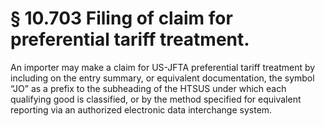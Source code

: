 # § 10.703   Filing of claim for preferential tariff treatment.

An importer may make a claim for US-JFTA preferential tariff treatment by including on the entry summary, or equivalent documentation, the symbol “JO” as a prefix to the subheading of the HTSUS under which each qualifying good is classified, or by the method specified for equivalent reporting via an authorized electronic data interchange system.




